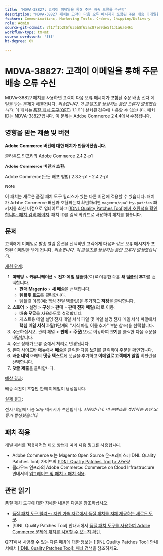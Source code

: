 ```yaml
---
title: 'MDVA-38827: 고객이 이메일을 통해 주문 배송 오류를 수신함'
description: "MDVA-38827 패치는 고객이 다음 오류 메시지가 포함된 주문 배송 이메일을 받는 문제를 해결했습니다. *죄송합니다. 이 콘텐츠를 생성하는 동안 오류가 발생했습니다.* 이 패치는 [Quality Patches Tool (QPT)](https://experienceleague.adobe.com/en/docs/commerce-knowledge-base/kb/announcements/commerce-announcements/magento-quality-patches-released-new-tool-to-self-serve-quality-patches) 1.1.0이 설치된 경우 사용할 수 있습니다. 패치 ID는 MDVA-38827입니다. 이 문제는 Adobe Commerce 2.4.4에서 수정될 예정입니다."
feature: Communications, Marketing Tools, Orders, Shipping/Delivery
role: Admin
source-git-commit: 7f17f1b286f635b8f65ac877e9de5f1d1a6a6461
workflow-type: tm+mt
source-wordcount: '535'
ht-degree: 0%

---
```


# MDVA-38827: 고객이 이메일을 통해 주문 배송 오류 수신

MDVA-38827 패치를 사용하면 고객이 다음 오류 메시지가 포함된 주문 배송 전자 메일을 받는 문제가 해결됩니다. *죄송합니다. 이 콘텐츠를 생성하는 동안 오류가 발생했습니다*. 이 패치는 [품질 패치 도구(QPT)](https://experienceleague.adobe.com/en/docs/commerce-knowledge-base/kb/announcements/commerce-announcements/magento-quality-patches-released-new-tool-to-self-serve-quality-patches) 1.1.0이 설치된 경우에 사용할 수 있습니다. 패치 ID는 MDVA-38827입니다. 이 문제는 Adobe Commerce 2.4.4에서 수정됩니다.

## 영향을 받는 제품 및 버전

**Adobe Commerce 버전에 대한 패치가 만들어졌습니다.**

클라우드 인프라의 Adobe Commerce 2.4.2-p1

**Adobe Commerce 버전과 호환:**

Adobe Commerce(모든 배포 방법) 2.3.3-p1 - 2.4.2-p1

>[!NOTE]
>
>이 패치는 새로운 품질 패치 도구 릴리스가 있는 다른 버전에 적용할 수 있습니다. 패치가 Adobe Commerce 버전과 호환되는지 확인하려면 `magento/quality-patches` 패키지를 최신 버전으로 업데이트하고 [[!DNL Quality Patches Tool]에서 호환성을 확인합니다. 패치 검색 페이지](https://experienceleague.adobe.com/en/docs/commerce-knowledge-base/kb/announcements/commerce-announcements/magento-quality-patches-released-new-tool-to-self-serve-quality-patches). 패치 ID를 검색 키워드로 사용하여 패치를 찾습니다.

## 문제

고객에게 이메일로 발송 알림 옵션을 선택하면 고객에게 다음과 같은 오류 메시지가 포함된 이메일을 받게 됩니다. *죄송합니다. 이 콘텐츠를 생성하는 동안 오류가 발생했습니다*.

<u>재현 단계</u>:

1. **마케팅** > **커뮤니케이션** > **전자 메일 템플릿**(으)로 이동한 다음 **새 템플릿 추가**&#x200B;를 선택합니다.
   * **판매 Magento** > **새 배송**&#x200B;을 선택합니다.
   * **템플릿 로드**&#x200B;를 클릭합니다.
   * 템플릿 이름(예: 핵심 전달 템플릿)을 추가하고 **저장**&#x200B;을 클릭합니다.
1. **스토어** > 설정 > **구성** > **판매** > **판매 전자 메일**(으)로 이동:
   * **배송 댓글**&#x200B;을 사용하도록 설정합니다.
   * 게스트용 메일 설명 전자 메일 서식 파일 및 메일 설명 전자 메일 서식 파일에서 **핵심 메일 서식 파일**(1단계의 &quot;서식 파일 이름 추가&quot; 부분 참조)을 선택합니다.
1. 주문하십시오. 관리 패널 > **판매** > **주문**(으)로 이동하여 **보기**&#x200B;를 클릭한 다음 주문을 배달합니다.
1. 주문 상태가 보류 중에서 처리로 변경됩니다.
1. 왼쪽 사이드바 메뉴에서 **배송**&#x200B;을 클릭한 다음 **보기**&#x200B;를 클릭하여 주문을 확인합니다.
1. **배송 내역** 아래의 **댓글 텍스트**&#x200B;에 댓글을 추가하고 **이메일로 고객에게 알림** 확인란을 선택합니다.
1. **댓글 제출**&#x200B;을 클릭합니다.

<u>예상 결과</u>:

배송 의견이 포함된 판매 이메일이 생성됩니다.

<u>실제 결과</u>:

전자 메일에 다음 오류 메시지가 수신됩니다. *죄송합니다. 이 콘텐츠를 생성하는 동안 오류가 발생했습니다.*

## 패치 적용

개별 패치를 적용하려면 배포 방법에 따라 다음 링크를 사용합니다.

* Adobe Commerce 또는 Magento Open Source 온-프레미스: [!DNL Quality Patches Tool] 가이드의 [[!DNL Quality Patches Tool] > 사용량](/help/tools/quality-patches-tool/usage.md)
* 클라우드 인프라의 Adobe Commerce: Commerce on Cloud Infrastructure 안내서의 [업그레이드 및 패치 > 패치 적용](https://experienceleague.adobe.com/docs/commerce-cloud-service/user-guide/develop/upgrade/apply-patches.html).

## 관련 읽기

품질 패치 도구에 대한 자세한 내용은 다음을 참조하십시오.

* [품질 패치 도구 릴리스: 지원 기술 자료에서 품질 패치를 자체 제공하는 새로운 도구](https://experienceleague.adobe.com/en/docs/commerce-knowledge-base/kb/announcements/commerce-announcements/magento-quality-patches-released-new-tool-to-self-serve-quality-patches).
* [!DNL Quality Patches Tool] 안내서에서 [품질 패치 도구를 사용하여 Adobe Commerce 문제에 패치를 사용할 수 있는지 확인](/help/tools/quality-patches-tool/patches-available-in-qpt/check-patch-for-magento-issue-with-magento-quality-patches.md).

QPT에서 사용할 수 있는 다른 패치에 대한 정보는 [!DNL Quality Patches Tool] 안내서에서 [[!DNL Quality Patches Tool]: 패치 검색](https://experienceleague.adobe.com/tools/commerce-quality-patches/index.html)을 참조하세요.
